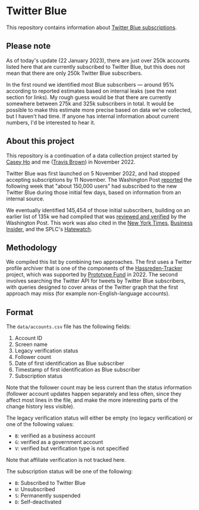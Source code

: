 # Twitter Blue

This repository contains information about [Twitter Blue subscriptions](https://help.twitter.com/en/using-twitter/twitter-blue).

## Please note

As of today's update (22 January 2023), there are just over 250k accounts listed here that are currently subscribed to Twitter Blue, but
this does not mean that there are only 250k Twitter Blue subscribers.

In the first round we identified most Blue subscribers — around 95% according to reported estimates based on internal leaks (see the next section for links).
My rough guess would be that there are currently somewhere between 275k and 325k subscribers in total. It would be possible to make this estimate more precise based on data we've collected, but I haven't had time. If anyone has internal information about current numbers, I'd be interested to hear it.

## About this project

This repository is a continuation of a data collection project started by [Casey Ho](https://twitter.com/CaseyHo) and me ([Travis Brown](https://twitter.com/travisbrown))
in November 2022.

Twitter Blue was first launched on 5 November 2022, and had stopped accepting subscriptions
by 11 November.
The Washington Post [reported](https://www.washingtonpost.com/technology/2022/11/16/musk-twitter-email-ultimatum-termination/) the following week that
"about 150,000 users" had subscribed to the new Twitter Blue during those initial few days, based on information from an internal source.

We eventually identified 145,454 of those initial subscribers, building on an earlier list of 135k we had compiled that was
[reviewed and verified](https://www.washingtonpost.com/technology/2022/11/16/musk-twitter-email-ultimatum-termination/) by the Washington Post.
This work was also cited in the [New York Times](https://www.nytimes.com/interactive/2022/11/23/technology/twitter-elon-musk-twitter-blue-check-verification.html),
[Business Insider](https://www.businessinsider.com/an-estimated-140000-people-paid-twitter-blue-5-days-report-2022-11),
and the SPLC's [Hatewatch](https://www.splcenter.org/hatewatch/2022/11/16/twitter-blesses-extremists-paid-blue-checks).

## Methodology

We compiled this list by combining two approaches.
The first uses a Twitter profile archiver that is one of the components of the [Hassreden-Tracker](https://github.com/travisbrown/hassreden-tracker) project,
which was supported by [Prototype Fund](https://prototypefund.de/) in 2022.
The second involves searching the Twitter API for tweets by Twitter Blue subscribers,
with queries designed to cover areas of the Twitter graph that the first approach may miss (for example non-English-language accounts).

## Format

The `data/accounts.csv` file has the following fields:

1. Account ID
2. Screen name
3. Legacy verification status
4. Follower count
5. Date of first identification as Blue subscriber
6. Timestamp of first identification as Blue subscriber
7. Subscription status

Note that the follower count may be less current than the status information
(follower account updates happen separately and less often, since they affect most lines in the file,
and make the more interesting parts of the change history less visible).

The legacy verification status will either be empty (no legacy verification) or one of the following values:

* `B`: verified as a business account
* `G`: verified as a government account
* `V`: verified but verification type is not specified

Note that affiliate verification is not tracked here.

The subscription status will be one of the following:

* `B`: Subscribed to Twitter Blue
* `U`: Unsubscribed
* `S`: Permanently suspended
* `D`: Self-deactivated

